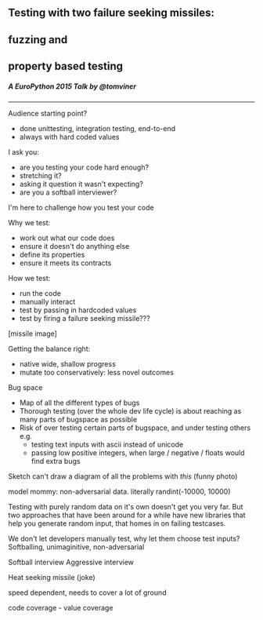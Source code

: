 ## Testing with two failure seeking missiles:
## fuzzing and
## property based testing
##### A EuroPython 2015 Talk by @tomviner

---

Audience starting point?
- done unittesting, integration testing, end-to-end
- always with hard coded values

I ask you:
- are you testing your code hard enough?
- stretching it?
- asking it question it wasn't expecting?
- are you a softball interviewer?


I'm here to challenge how you test your code


Why we test:
- work out what our code does
- ensure it doesn't do anything else
- define its properties
- ensure it meets its contracts

How we test:
- run the code
- manually interact
- test by passing in hardcoded values
- test by firing a failure seeking missile???

[missile image]

Getting the balance right:
- native wide, shallow progress
- mutate too conservatively: less novel outcomes

Bug space
- Map of all the different types of bugs
- Thorough testing (over the whole dev life cycle) is about reaching as many parts of bugspace as possible
- Risk of over testing certain parts of bugspace, and under testing others e.g.
    - testing text inputs with ascii instead of unicode
    - passing low positive integers, when large / negative / floats would find extra bugs

Sketch
can't draw a diagram of all the problems with *this* (funny photo)

model mommy: non-adversarial data. literally randint(-10000, 10000)

Testing with purely random data on it's own doesn't get you very far. But
two approaches that have been around for a while have new libraries that
help you generate random input, that homes in on failing testcases.

We don't let developers manually test, why let them choose test inputs?
Softballing, unimaginitive, non-adversarial

Softball interview
Aggressive interview

Heat seeking missile (joke)

speed dependent, needs to cover a lot of ground

code coverage - value coverage
